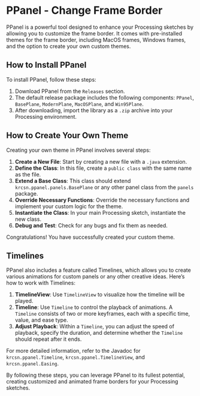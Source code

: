 # PPanel - Change Frame Border

PPanel is a powerful tool designed to enhance your Processing sketches by allowing you to customize the frame border. It comes with pre-installed themes for the frame border, including MacOS frames, Windows frames, and the option to create your own custom themes.

## How to Install PPanel

To install PPanel, follow these steps:

1. Download PPanel from the `Releases` section.
2. The default release package includes the following components: `PPanel`, `BasePlane`, `ModernPlane`, `MacOSPlane`, and `Win95Plane`.
3. After downloading, import the library as a `.zip` archive into your Processing environment.

## How to Create Your Own Theme

Creating your own theme in PPanel involves several steps:

1. **Create a New File**: Start by creating a new file with a `.java` extension.
2. **Define the Class**: In this file, create a `public class` with the same name as the file.
3. **Extend a Base Class**: This class should extend `krcsn.ppanel.panels.BasePlane` or any other panel class from the `panels` package.
4. **Override Necessary Functions**: Override the necessary functions and implement your custom logic for the theme.
5. **Instantiate the Class**: In your main Processing sketch, instantiate the new class.
6. **Debug and Test**: Check for any bugs and fix them as needed.

Congratulations! You have successfully created your custom theme.

## Timelines

PPanel also includes a feature called Timelines, which allows you to create various animations for custom panels or any other creative ideas. Here’s how to work with Timelines:

1. **TimelineView**: Use `TimelineView` to visualize how the timeline will be played.
2. **Timeline**: Use `Timeline` to control the playback of animations. A `Timeline` consists of two or more keyframes, each with a specific time, value, and ease type.
3. **Adjust Playback**: Within a `Timeline`, you can adjust the speed of playback, specify the duration, and determine whether the `Timeline` should repeat after it ends.

For more detailed information, refer to the Javadoc for `krcsn.ppanel.Timeline`, `krcsn.ppanel.TimelineView`, and `krcsn.ppanel.Easing`.

By following these steps, you can leverage PPanel to its fullest potential, creating customized and animated frame borders for your Processing sketches.
